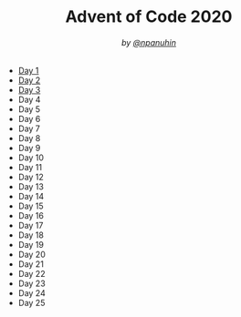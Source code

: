 <h1 align="center">Advent of Code 2020</h1>
<h6 align="center">by <a href="https://github.com/npanuhin">@npanuhin</a></h6>

- [Day 1](Day%201)
- [Day 2](Day%202)
- [Day 3](Day%203)
- Day 4
- Day 5
- Day 6
- Day 7
- Day 8
- Day 9
- Day 10
- Day 11
- Day 12
- Day 13
- Day 14
- Day 15
- Day 16
- Day 17
- Day 18
- Day 19
- Day 20
- Day 21
- Day 22
- Day 23
- Day 24
- Day 25
